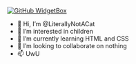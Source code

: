 [![GitHub WidgetBox](https://github-widgetbox.vercel.app/api/profile?username=Jurredr&data=followers,repositories,stars,commits)](https://github.com/Jurredr/github-widgetbox)
- 👋 Hi, I’m @LiterallyNotACat
- 👀 I’m interested in children
- 🌱 I’m currently learning HTML and CSS
- 💞️ I’m looking to collaborate on nothing
- 📫 UwU

<!---
LiterallyNotACat/LiterallyNotACat is a ✨ special ✨ repository because its `README.md` (this file) appears on your GitHub profile.
You can click the Preview link to take a look at your changes.
--->
